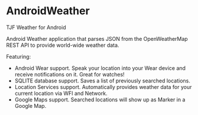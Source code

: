 # AndroidWeather
TJF Weather for Android

Android Weather application that parses JSON from the OpenWeatherMap REST API to provide world-wide weather data.   

Featuring:

- Android Wear support.  Speak your location into your Wear device and receive notifications on it.  Great for watches!
- SQLITE database support.  Saves a list of previously searched locations.
- Location Services support.  Automatically provides weather data for your current location via WFI and Network.
- Google Maps support.   Searched locations will show up as Marker in a Google Map.
